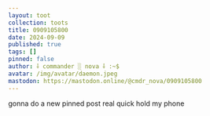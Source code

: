 ```yaml
---
layout: toot
collection: toots
title: 0909105800
date: 2024-09-09
published: true
tags: []
pinned: false
author: ⸸ commander ░ nova ⸸ :~$
avatar: /img/avatar/daemon.jpeg
mastodon: https://mastodon.online/@cmdr_nova/0909105800
---
```


gonna do a new pinned post real quick hold my phone
